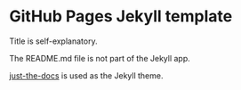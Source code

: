# GitHub Pages Jekyll template

Title is self-explanatory.

The README.md file is not part of the Jekyll app.

[just-the-docs](https://github.com/just-the-docs/just-the-docs) is used as the Jekyll theme.
